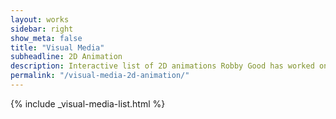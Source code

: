 ```yaml
---
layout: works
sidebar: right
show_meta: false
title: "Visual Media"
subheadline: 2D Animation
description: Interactive list of 2D animations Robby Good has worked on.
permalink: "/visual-media-2d-animation/"
---
```


{% include _visual-media-list.html %}